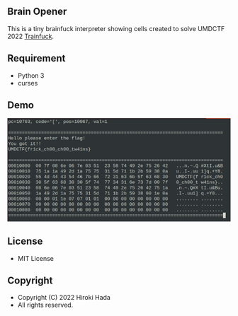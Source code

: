 ## Brain Opener

This is a tiny brainfuck interpreter showing cells created to solve UMDCTF 2022 [Trainfuck](https://github.com/sajjadium/ctf-archives/tree/main/UMDCTF/2022/rev/Trainfuck).


## Requirement

* Python 3
* curses

## Demo

![screen1.png](img/screen1.png) 


## License

* MIT License


## Copyright

* Copyright (C) 2022 Hiroki Hada
* All rights reserved.


